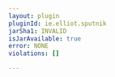 ```yaml
---
layout: plugin
pluginId: ie.elliot.sputnik
jarSha1: INVALID
isJarAvailable: true
error: NONE
violations: []

---
```

